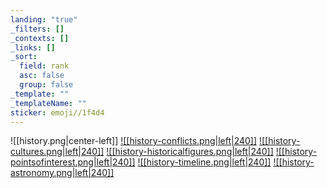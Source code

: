 ```yaml
---
landing: "true"
_filters: []
_contexts: []
_links: []
_sort:
  field: rank
  asc: false
  group: false
_template: ""
_templateName: ""
sticker: emoji//1f4d4
---
```

![[history.png|center-left]]
<a href="World/History/Conflicts/Conflicts.md">![[history-conflicts.png|left|240]]</a>
<a href="World/History/Cultures/Cultures.md">![[history-cultures.png|left|240]]</a>
<a href="World/History/Historical Figures/Historical Figures.md">![[history-historicalfigures.png|left|240]]</a>
<a href="World/History/Points of Interest/Points of Interest.md">![[history-pointsofinterest.png|left|240]]</a>
<a href="World/History/Timeline/Timeline.md">![[history-timeline.png|left|240]]</a>
<a href="World/History/Astronomy/Astronomy.md">![[history-astronomy.png|left|240]]</a>